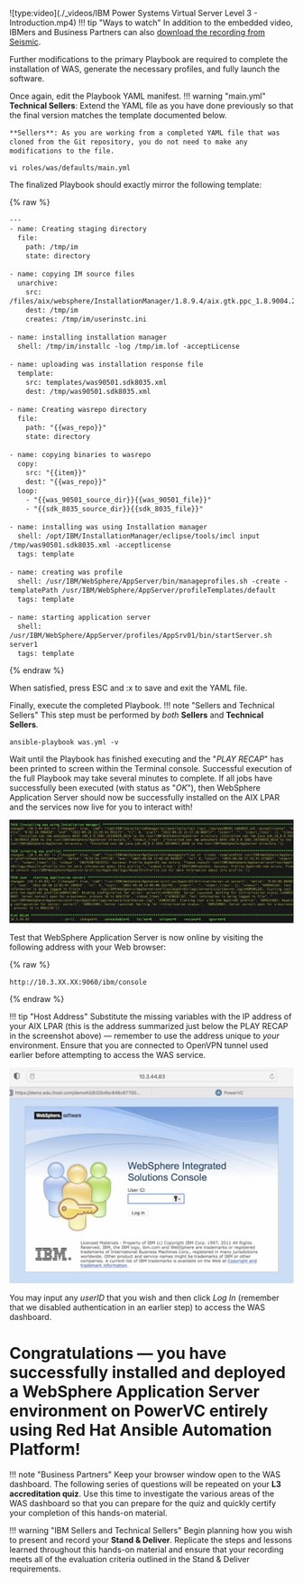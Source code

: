 ![type:video](./_videos/IBM Power Systems Virtual Server Level 3 - Introduction.mp4)
!!! tip "Ways to watch"
    In addition to the embedded video, IBMers and Business Partners can also <a href="https://ibm.seismic.com/Link/Content/DCGdHJ7DMdqHD8cV7Wp8f4Rg9Bgd" target="_blank">download the recording from Seismic</a>.

Further modifications to the primary Playbook are required to complete the installation of WAS, generate the necessary profiles, and fully launch the software.

Once again, edit the Playbook YAML manifest.
!!! warning "main.yml"
    **Technical Sellers**: Extend the YAML file as you have done previously so that the final version matches the template documented below.

    **Sellers**: As you are working from a completed YAML file that was cloned from the Git repository, you do not need to make any modifications to the file.
```
vi roles/was/defaults/main.yml
```

The finalized Playbook should exactly mirror the following template:

{% raw %}
```
---
- name: Creating staging directory
  file:
    path: /tmp/im
    state: directory

- name: copying IM source files
  unarchive:
    src: /files/aix/websphere/InstallationManager/1.8.9.4/aix.gtk.ppc_1.8.9004.20190423_2015.zip
    dest: /tmp/im
    creates: /tmp/im/userinstc.ini

- name: installing installation manager
  shell: /tmp/im/installc -log /tmp/im.lof -acceptLicense

- name: uploading was installation response file
  template:
    src: templates/was90501.sdk8035.xml
    dest: /tmp/was90501.sdk8035.xml

- name: Creating wasrepo directory
  file:
    path: "{{was_repo}}"
    state: directory

- name: copying binaries to wasrepo
  copy:
    src: "{{item}}"
    dest: "{{was_repo}}"
  loop:
    - "{{was_90501_source_dir}}{{was_90501_file}}"
    - "{{sdk_8035_source_dir}}{{sdk_8035_file}}"

- name: installing was using Installation manager
  shell: /opt/IBM/InstallationManager/eclipse/tools/imcl input /tmp/was90501.sdk8035.xml -acceptlicense
  tags: template

- name: creating was profile
  shell: /usr/IBM/WebSphere/AppServer/bin/manageprofiles.sh -create -templatePath /usr/IBM/WebSphere/AppServer/profileTemplates/default
  tags: template

- name: starting application server
  shell: /usr/IBM/WebSphere/AppServer/profiles/AppSrv01/bin/startServer.sh server1
  tags: template
```
{% endraw %}

When satisfied, press ESC and :x to save and exit the YAML file.

Finally, execute the completed Playbook.
!!! note "Sellers and Technical Sellers"
    This step must be performed by *both* **Sellers** and **Technical Sellers**.
```
ansible-playbook was.yml -v
```

Wait until the Playbook has finished executing and the "*PLAY RECAP*" has been printed to screen within the Terminal console. Successful execution of the full Playbook may take several minutes to complete. If all jobs have successfully been executed (with status as "*OK*"), then WebSphere Application Server should now be successfully installed on the AIX LPAR and the services now live for you to interact with!

![](_attachments/part3_figure7.png)

Test that WebSphere Application Server is now online by visiting the following address with your Web browser:

{% raw %}
```
http://10.3.XX.XX:9060/ibm/console
```
{% endraw %}

!!! tip "Host Address"
    Substitute the missing variables with the IP address of your AIX LPAR (this is the address summarized just below the PLAY RECAP in the screenshot above) — remember to use the address unique to *your* environment. Ensure that you are connected to OpenVPN tunnel used earlier before attempting to access the WAS service.

![](_attachments/part3_figure8.png)

You may input any *userID* that you wish and then click *Log In* (remember that we disabled authentication in an earlier step) to access the WAS dashboard.

#
# **Congratulations** — you have successfully installed and deployed a WebSphere Application Server environment on PowerVC entirely using Red Hat Ansible Automation Platform!

!!! note "Business Partners"
    Keep your browser window open to the WAS dashboard. The following series of questions will be repeated on your **L3 accreditation quiz**. Use this time to investigate the various areas of the WAS dashboard so that you can prepare for the quiz and quickly certify your completion of this hands-on material.

!!! warning "IBM Sellers and Technical Sellers"
    Begin planning how you wish to present and record your **Stand & Deliver**. Replicate the steps and lessons learned throughout this hands-on material and ensure that your recording meets all of the evaluation criteria outlined in the Stand & Deliver requirements.
